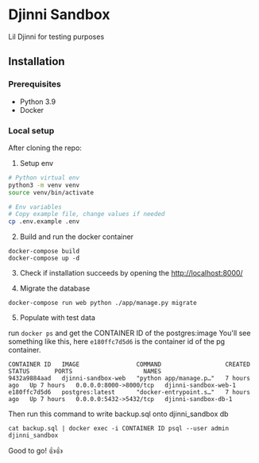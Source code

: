 # Djinni Sandbox

Lil Djinni for testing purposes

## Installation

### Prerequisites 

- Python 3.9
- Docker  

### Local setup

After cloning the repo:

1. Setup env

```bash
# Python virtual env
python3 -m venv venv
source venv/bin/activate
```

```bash
# Env variables
# Copy example file, change values if needed
cp .env.example .env
```

2. Build and run the docker container
```
docker-compose build
docker-compose up -d
```

3. Check if installation succeeds by opening the [http://localhost:8000/]()


4. Migrate the database 
```
docker-compose run web python ./app/manage.py migrate
```

5. Populate with test data

run `docker ps` and get the CONTAINER ID of the postgres:image
You'll see something like this, here `e180ffc7d5d6` is the container id of the pg container.

```
CONTAINER ID   IMAGE                COMMAND                  CREATED       STATUS       PORTS                    NAMES
9432a9884aad   djinni-sandbox-web   "python app/manage.p…"   7 hours ago   Up 7 hours   0.0.0.0:8000->8000/tcp   djinni-sandbox-web-1
e180ffc7d5d6   postgres:latest      "docker-entrypoint.s…"   7 hours ago   Up 7 hours   0.0.0.0:5432->5432/tcp   djinni-sandbox-db-1
```

Then run this command to write backup.sql onto djinni_sandbox db
```
cat backup.sql | docker exec -i CONTAINER ID psql --user admin djinni_sandbox
```

Good to go! 👍👍
